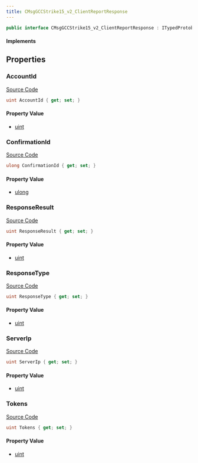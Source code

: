 ```yaml
---
title: CMsgGCCStrike15_v2_ClientReportResponse
---
```


```csharp
public interface CMsgGCCStrike15_v2_ClientReportResponse : ITypedProtobuf<CMsgGCCStrike15_v2_ClientReportResponse>, INativeHandle
```

#### Implements

## Properties

### AccountId

[Source Code](https://github.com/swiftly-solution/swiftlys2/blob/main/managed/src/SwiftlyS2.Generated/Protobufs/Interfaces/CMsgGCCStrike15_v2_ClientReportResponse.cs#L16)

```csharp
uint AccountId { get; set; }
```

#### Property Value

- [uint](https://learn.microsoft.com/dotnet/api/system.uint32)

### ConfirmationId

[Source Code](https://github.com/swiftly-solution/swiftlys2/blob/main/managed/src/SwiftlyS2.Generated/Protobufs/Interfaces/CMsgGCCStrike15_v2_ClientReportResponse.cs#L13)

```csharp
ulong ConfirmationId { get; set; }
```

#### Property Value

- [ulong](https://learn.microsoft.com/dotnet/api/system.uint64)

### ResponseResult

[Source Code](https://github.com/swiftly-solution/swiftlys2/blob/main/managed/src/SwiftlyS2.Generated/Protobufs/Interfaces/CMsgGCCStrike15_v2_ClientReportResponse.cs#L25)

```csharp
uint ResponseResult { get; set; }
```

#### Property Value

- [uint](https://learn.microsoft.com/dotnet/api/system.uint32)

### ResponseType

[Source Code](https://github.com/swiftly-solution/swiftlys2/blob/main/managed/src/SwiftlyS2.Generated/Protobufs/Interfaces/CMsgGCCStrike15_v2_ClientReportResponse.cs#L22)

```csharp
uint ResponseType { get; set; }
```

#### Property Value

- [uint](https://learn.microsoft.com/dotnet/api/system.uint32)

### ServerIp

[Source Code](https://github.com/swiftly-solution/swiftlys2/blob/main/managed/src/SwiftlyS2.Generated/Protobufs/Interfaces/CMsgGCCStrike15_v2_ClientReportResponse.cs#L19)

```csharp
uint ServerIp { get; set; }
```

#### Property Value

- [uint](https://learn.microsoft.com/dotnet/api/system.uint32)

### Tokens

[Source Code](https://github.com/swiftly-solution/swiftlys2/blob/main/managed/src/SwiftlyS2.Generated/Protobufs/Interfaces/CMsgGCCStrike15_v2_ClientReportResponse.cs#L28)

```csharp
uint Tokens { get; set; }
```

#### Property Value

- [uint](https://learn.microsoft.com/dotnet/api/system.uint32)

